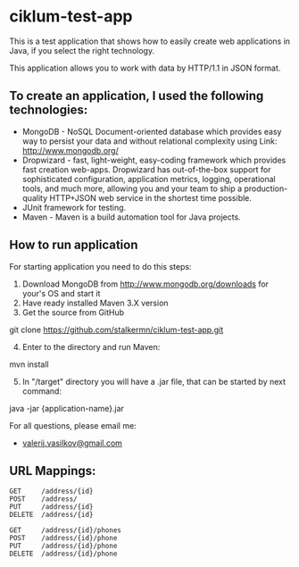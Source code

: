 ciklum-test-app
===============
This is a test application that shows how to easily create web applications in Java, if you select the right technology. 

This application allows you to work with data by HTTP/1.1 in JSON format.

To create an application, I used the following technologies:
-------------------------
* MongoDB - NoSQL Document-oriented database which provides easy way to persist your data and without relational    complexity using
Link: http://www.mongodb.org/
* Dropwizard - fast, light-weight, easy-coding framework which provides fast creation web-apps. Dropwizard has out-of-the-box support for sophisticated configuration, application metrics, logging, operational tools, and much more, allowing you and your team to ship a production-quality HTTP+JSON web service in the shortest time possible.
* JUnit framework for testing.
* Maven - Maven is a build automation tool for Java projects.

How to run application
-------------------------
For starting application you need to do this steps:
1.  Download MongoDB from http://www.mongodb.org/downloads for your's OS and start it
2.  Have ready installed Maven 3.X version
3.  Get the source from GitHub
  
  git clone https://github.com/stalkermn/ciklum-test-app.git

4.  Enter to the directory and run Maven:
  
  mvn install

5.  In "/target" directory you will have a .jar file, that can be started by next command:

  java -jar {application-name}.jar

For all questions, please email me: 
* valerij.vasilkov@gmail.com



URL Mappings:
-------------------------
    GET     /address/{id}
    POST    /address/
    PUT     /address/{id} 
    DELETE  /address/{id}
    
    GET     /address/{id}/phones
    POST    /address/{id}/phone
    PUT     /address/{id}/phone
    DELETE  /address/{id}/phone
